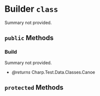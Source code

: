 # Builder `class`

Summary not provided.



## `public` Methods

### Build

Summary not provided.

- *@returns* Charp.Test.Data.Classes.Canoe

## `protected` Methods